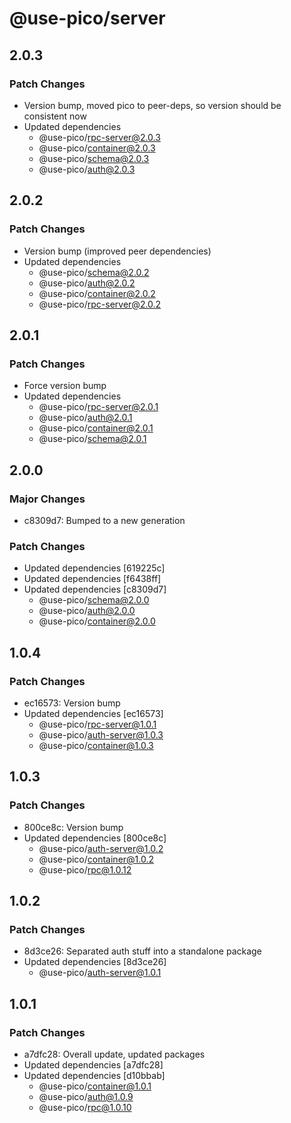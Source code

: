 # @use-pico/server

## 2.0.3

### Patch Changes

- Version bump, moved pico to peer-deps, so version should be consistent now
- Updated dependencies
    - @use-pico/rpc-server@2.0.3
    - @use-pico/container@2.0.3
    - @use-pico/schema@2.0.3
    - @use-pico/auth@2.0.3

## 2.0.2

### Patch Changes

- Version bump (improved peer dependencies)
- Updated dependencies
    - @use-pico/schema@2.0.2
    - @use-pico/auth@2.0.2
    - @use-pico/container@2.0.2
    - @use-pico/rpc-server@2.0.2

## 2.0.1

### Patch Changes

- Force version bump
- Updated dependencies
    - @use-pico/rpc-server@2.0.1
    - @use-pico/auth@2.0.1
    - @use-pico/container@2.0.1
    - @use-pico/schema@2.0.1

## 2.0.0

### Major Changes

- c8309d7: Bumped to a new generation

### Patch Changes

- Updated dependencies [619225c]
- Updated dependencies [f6438ff]
- Updated dependencies [c8309d7]
    - @use-pico/schema@2.0.0
    - @use-pico/auth@2.0.0
    - @use-pico/container@2.0.0

## 1.0.4

### Patch Changes

- ec16573: Version bump
- Updated dependencies [ec16573]
    - @use-pico/rpc-server@1.0.1
    - @use-pico/auth-server@1.0.3
    - @use-pico/container@1.0.3

## 1.0.3

### Patch Changes

- 800ce8c: Version bump
- Updated dependencies [800ce8c]
    - @use-pico/auth-server@1.0.2
    - @use-pico/container@1.0.2
    - @use-pico/rpc@1.0.12

## 1.0.2

### Patch Changes

- 8d3ce26: Separated auth stuff into a standalone package
- Updated dependencies [8d3ce26]
    - @use-pico/auth-server@1.0.1

## 1.0.1

### Patch Changes

- a7dfc28: Overall update, updated packages
- Updated dependencies [a7dfc28]
- Updated dependencies [d10bbab]
    - @use-pico/container@1.0.1
    - @use-pico/auth@1.0.9
    - @use-pico/rpc@1.0.10
